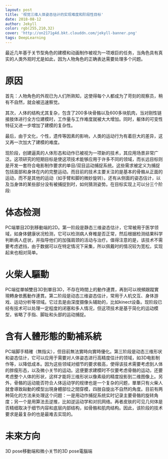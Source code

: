 ```yaml
---
layout: post
title: '视觉三维人体姿态估计的实现难度和阶段性目标'
date: 2018-08-12
author: Jekyll
color: rgb(255,210,32)
cover: 'http://on2171g4d.bkt.clouddn.com/jekyll-banner.png'
tags: DeepLearning
---
```



最近几年基于关节型角色的建模和动画制作被视为一项艰巨的任务，当角色具有真实的人类外观时尤是如此，因为人物角色的正确表达需要处理多个问题。

# 原因

首先：人物角色的外观已为人们所熟知，这使得每个人都成为了苛刻的观察员，稍有不自然，就会被迅速察觉。

其次，人体的结构尤其复杂，包含了200多块骨骼以及600多块肌肉，当对刚性链接肢体进行全方位建模时，工作量与工作难度就被大大增加。同时，躯体的可变性特征又进一步增加了建模的复杂性。

最后，由于文化，个性，遗传等因素的影响，人类的运动行为有着巨大的差异，这又再一次加大了建模的难度。

现阶段，创建逼真的人体形态和动作已被视为一项新的技术，其应用场景非常广泛。这项研究的短期目标是使这项技术能够应用于许多不同的领域，而长远目标则是开发一套符合电影制作要求的单目/双目运动捕捉系统。这些需求被定义为捕捉包括面部和身体在内的完整运动。而目前的技术主要关注的是基本的骨骼从正面的运动，而不是其他的运动（如手臂和脚的微妙旋转）。还有从侧面的姿态估计，以及当身体的某些部分没有被捕捉到时，如何猜测姿势。在目标实现上可以分三个阶段:
# 体态检测
PC端單目2D到移動端的2D。第一阶段是静态三维姿态估计，它常被用于医学领域，如身体健康状况检测，它可以检测病人脊椎是否正常，然后根据检测结果科学判断病人症状，并指导他们的加强肩颈的活动与治疗。值得注意的是，该技术不需要考虑遮挡，由于数据可以在特定情况下采集，所以佩戴时的情况较为宽松，实现起来也相对简单。
# 火柴人驅動
PC端從單幀雙目3D到單目3D，不存在時間上的動作連貫，再到可以視頻跟蹤實現轉身依舊動作連貫。第二阶段是动态三维姿态估计，常用于人机交互、身体游戏、运动分析等领域。它过去是由深度摄像头辅助的，比如kinect设备。现阶段已经有技术可以处理一定程度的闭塞和多人情况，但这项技术是基于简化的运动模型，省略了手指、脚趾和头部的运动捕捉。
# 含有人體形態的動補系統

PC端脚手精確（無指尖），但目前無法實時向實時優化。第三阶段是动态三维形状和姿态估计，它可以应用于需要对人体姿态进行高精度估计的领域，如3D电影制作等，以降低成本。因为这些领域对细节的要求极高，使得该技术需要考虑到人体的胖瘦形态，以及微小关节的运动。这便要求建模时不仅要考虑骨骼的运动，还要考虑整个人体的形状，这样才能将三维形状以像素级的精度投影到二维图像上。另外，骨骼的运动能否符合人体运动学的规律也是一个复杂的问题，單單只有火柴人就會導致敺動的模型出現身體部位之間穿模，四肢自旋出不自然的角度。目前有两种简化的方法来处理这个问题：一是用动作捕捉系统实时记录主要骨骼的旋转角度；另一个是用算法去逆推，比如逆运动学和对抗网络。再者皮肤的可见几何体是否精细取决于细节内容和底层内部结构，如骨骼和肌肉结构。因此，该阶段的技术要求是最复杂的也是最难去实现的。
# 未來方向
3D pose移動端和微小关节的3D pose電腦端



